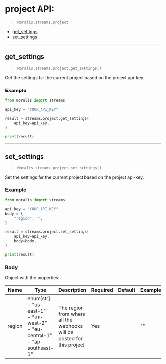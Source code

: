 # project API:

> `Moralis.streams.project`

- [get_settings](#get_settings)
- [set_settings](#set_settings)


---
## get_settings

> `Moralis.streams.project.get_settings()`

Get the settings for the current project based on the project api-key.


### Example
```python
from moralis import streams

api_key = "YOUR_API_KEY"

result = streams.project.get_settings(
    api_key=api_key,
)

print(result)

```


---
## set_settings

> `Moralis.streams.project.set_settings()`

Set the settings for the current project based on the project api-key.


### Example
```python
from moralis import streams

api_key = "YOUR_API_KEY"
body = {
    "region": "", 
}

result = streams.project.set_settings(
    api_key=api_key,
    body=body,
)

print(result)

```

### Body
Object with the properties:

| Name | Type | Description | Required | Default | Example |
|------|------|-------------|----------|---------|---------|
| region | enum[str]: <br/>- "us-east-1"<br/>- "us-west-2"<br/>- "eu-central-1"<br/>- "ap-southeast-1" | The region from where all the webhooks will be posted for this project | Yes |  | "" |




